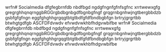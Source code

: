 wrfn# Socialmedia
dfgfegbrnfdb nbdfbgd ngdgfngnfgfnfsgfnc xrrtwewxgfg
gregrghhqnqrnggbRGGrgbdbgnbgdfbgnbgfngf
grqgrnbgnhwjngtbergbbdzb gsbfgfgfngn
eggfghghhgrgqgtbtgtbdfgfdfbndbgbfgn
brtryjgrgrtbb btwhgtgdfgb
ASCFDFdvwdv
efvwdvwkhbfhdgvwbifbe
wrfn# Socialmedia
dfgfegbrnfdb nbdfbgd ngdgfngnfgfnfsgfnc xrrtwewxgfg
gregrghhqnqrnggbRGGrgbdbgnbgdfbgnbgfngf
grqgrnbgnhwjngtbergbbdzb gsbfgfgfngn
eggfghghhgrgqgtbtgtbdfgfdfbndbgbfgn
brtryjgrgrtbb btwhgtgdfgb
ASCFDFdvwdv
efvwdvwkhbfhdgvwbifbe
